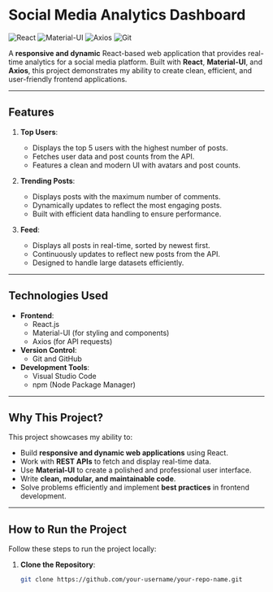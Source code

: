 # Social Media Analytics Dashboard

![React](https://img.shields.io/badge/React-20232A?style=for-the-badge&logo=react&logoColor=61DAFB)
![Material-UI](https://img.shields.io/badge/Material--UI-0081CB?style=for-the-badge&logo=mui&logoColor=white)
![Axios](https://img.shields.io/badge/Axios-5A29E4?style=for-the-badge&logo=axios&logoColor=white)
![Git](https://img.shields.io/badge/Git-F05032?style=for-the-badge&logo=git&logoColor=white)

A **responsive and dynamic** React-based web application that provides real-time analytics for a social media platform. Built with **React**, **Material-UI**, and **Axios**, this project demonstrates my ability to create clean, efficient, and user-friendly frontend applications.

---

## Features

1. **Top Users**:
   - Displays the top 5 users with the highest number of posts.
   - Fetches user data and post counts from the API.
   - Features a clean and modern UI with avatars and post counts.

2. **Trending Posts**:
   - Displays posts with the maximum number of comments.
   - Dynamically updates to reflect the most engaging posts.
   - Built with efficient data handling to ensure performance.

3. **Feed**:
   - Displays all posts in real-time, sorted by newest first.
   - Continuously updates to reflect new posts from the API.
   - Designed to handle large datasets efficiently.

---

## Technologies Used

- **Frontend**:
  - React.js
  - Material-UI (for styling and components)
  - Axios (for API requests)
- **Version Control**:
  - Git and GitHub
- **Development Tools**:
  - Visual Studio Code
  - npm (Node Package Manager)

---

## Why This Project?

This project showcases my ability to:
- Build **responsive and dynamic web applications** using React.
- Work with **REST APIs** to fetch and display real-time data.
- Use **Material-UI** to create a polished and professional user interface.
- Write **clean, modular, and maintainable code**.
- Solve problems efficiently and implement **best practices** in frontend development.

---

## How to Run the Project

Follow these steps to run the project locally:

1. **Clone the Repository**:
   ```bash
   git clone https://github.com/your-username/your-repo-name.git
